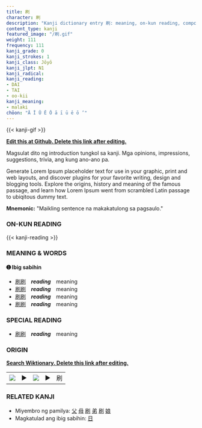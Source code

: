 ```yaml
---
title: 刷
character: 刷
description: "Kanji dictionary entry 刷: meaning, on-kun reading, compounds, origin, related kanji"
content_type: kanji
featured_image: "/刷.gif"
weight: 111
frequency: 111
kanji_grade: 0
kanji_strokes: 1
kanji_class: Jōyō
kanji_jlpt: N1
kanji_radical: 
kanji_reading: 
- DAI
- TAI
- oo-kii
kanji_meaning:
- malaki
chōon: "Ā Ī Ū Ē Ō ā ī ū ē ō ’"
---
```

[//]: # (Don't edit the line below. Kanji animated GIF code is automatically generated.)
{{< kanji-gif >}}

[//]: # (Edit below this line.)

**[Edit this at Github. Delete this link after editing.](https://github.com/tim0g/tim/tree/main/content/kanji/刷/index.md)**

Magsulat dito ng introduction tungkol sa kanji. Mga opinions, impressions, suggestions, trivia, ang kung ano-ano pa.

Generate Lorem Ipsum placeholder text for use in your graphic, print and web layouts, and discover plugins for your favorite writing, design and blogging tools. Explore the origins, history and meaning of the famous passage, and learn how Lorem Ipsum went from scrambled Latin passage to ubiqitous dummy text.
 
**Mnemonic:** "Maikling sentence na makakatulong sa pagsaulo."

### ON-KUN READING

[//]: # (Don't edit the line below. ON-KUN READING code is automatically generated.)
{{< kanji-reading >}}

### MEANING & WORDS

#### ➊ **Ibig sabihin**
  - [刷](../刷)[刷](../刷)　***reading***　meaning
  - [刷](../刷)[刷](../刷)　***reading***　meaning
  - [刷](../刷)[刷](../刷)　***reading***　meaning
  - [刷](../刷)[刷](../刷)　***reading***　meaning

### SPECIAL READING
  - [刷](../刷)[刷](../刷)　***reading***　meaning

### ORIGIN

**[Search Wiktionary. Delete this link after editing.](https://wiktionary.org/wiki/刷)**
<table class="kanji-table"><tr><td>
<img src="60px-刷-bronze.svg.png">
</td><td>▶</td><td>
<img src="60px-刷-oracle.svg.png">
</td><td>▶</td>
<td class="kanji-origin">刷</td>
</tr></table>

### RELATED KANJI
- Miyembro ng pamilya: [父](../父) [母](../母) [刷](../刷) [弟](../弟) [刷](../刷) [娘](../娘)
- Magkatulad ang ibig sabihin: [日](../日)

